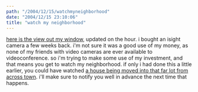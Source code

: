 ```yaml
---
path: "/2004/12/15/watchmyneighborhood" 
date: "2004/12/15 23:10:06" 
title: "watch my neighborhood" 
---
```

<a href="http://www.randomchaos.com/images/webcam.jpg">here is the view out my window</a>, updated on the hour. i bought an isight camera a few weeks back. i'm not sure it was a good use of my money, as none of my friends with video cameras are ever available to videoconference. so i'm trying to make some use of my investment, and that means you get to watch my neighborhood. if only i had done this a little earlier, you could have watched <a href="http://cellar.org/iotd.php?threadid=7276">a house being moved into that far lot from across town</a>. i'll make sure to notify you well in advance the next time that happens.